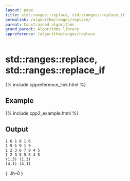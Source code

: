 ```yaml
---
layout: page
title: std::ranges::replace, std::ranges::replace_if
permalink: /algorithm/ranges/replace/
parent: Constrained algorithms
grand_parent: Algorithms library
cppreference: /algorithm/ranges/replace
---
```

# std::ranges::replace, std::ranges::replace_if

{% include cppreference_link.html %}

## Example

{% include cpp2_example.html %}

## Output

```
1 6 1 6 1 6 
1 9 1 9 1 9 
1 2 3 6 7 8 4 5 
1 2 3 5 5 5 4 5 
(1,3) (1,3) 
(4,1) (4,1) 
```
{: .lh-0 }